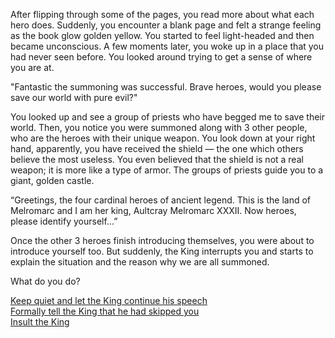 After flipping through some of the pages, you read more about what each hero does. Suddenly, you encounter a blank page and felt a strange feeling as the book glow golden yellow. You started to feel light-headed and then became unconscious. A few moments later, you woke up in a place that you had never seen before. You looked around trying to get a sense of where you are at.  
  
"Fantastic the summoning was successful. Brave heroes, would you please save our world with pure evil?"  
  
You looked up and see a group of priests who have begged me to save their world. Then, you notice you were summoned along with 3 other people, who are the heroes with their unique weapon. You look down at your right hand, apparently, you have received the shield — the one which others believe the most useless. You even believed that the shield is not a real weapon; it is more like a type of armor. The groups of priests guide you to a giant, golden castle.  
  
“Greetings, the four cardinal heroes of ancient legend. This is the land of Melromarc and I am her king, Aultcray Melromarc XXXII. Now heroes, please identify yourself...”  
  
Once the other 3 heroes finish introducing themselves, you were about to introduce yourself too. But suddenly, the King interrupts you and starts to explain the situation and the reason why we are all summoned.  

What do you do?

[Keep quiet and let the King continue his speech](keep-quiet.md)  
[Formally tell the King that he had skipped you](formally-tell.md)  
[Insult the King](insult-king.md)  
